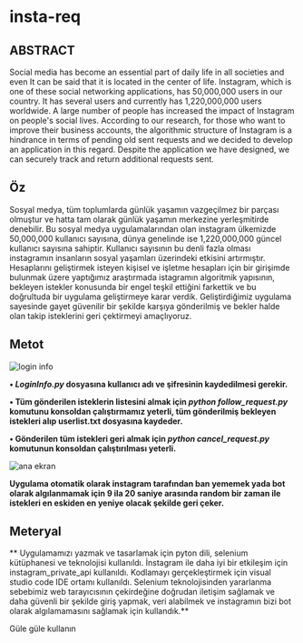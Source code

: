 # insta-req
## ABSTRACT

Social media has become an essential part of daily life in all societies and even It can be said that it is located in the center of life. Instagram, which is one of these social networking applications, has 50,000,000 users in our country.
It has several users and currently has 1,220,000,000 users worldwide.
A large number of people has increased the impact of Instagram on people's social lives.
According to our research, for those who want to improve their business accounts, the algorithmic structure of Instagram is a hindrance in terms of pending old sent requests and we decided to develop an application in this regard. Despite the application we have designed, we can securely track and return additional requests sent.

## Öz

Sosyal medya, tüm toplumlarda günlük yaşamın vazgeçilmez bir parçası olmuştur ve hatta tam olarak günlük yaşamın merkezine yerleşmitirde denebilir. Bu sosyal medya uygulamalarından olan instagram ülkemizde 50,000,000 kullanıcı sayısına, dünya genelinde ise 1,220,000,000 güncel kullanıcı sayısına sahiptir. Kullanıcı sayısının bu denli fazla olması instagramın insanların sosyal yaşamları üzerindeki etkisini artırmıştır. Hesaplarını geliştirmek isteyen kişisel ve işletme hesapları için bir girişimde bulunmak üzere yaptığımız araştırmada istagramın algoritmik yapısının, bekleyen istekler konusunda bir engel teşkil ettiğini farkettik ve bu doğrultuda bir uygulama geliştirmeye karar verdik.  Geliştirdiğimiz uygulama sayesinde gayet güvenilir bir şekilde karşıya gönderilmiş ve bekler halde olan takip isteklerini geri çektirmeyi amaçlıyoruz.

## Metot

![login info](https://user-images.githubusercontent.com/74824751/148710574-c4ba20c0-5e13-4c21-9850-10c1d965b9b7.jpg)

**•	***LoginInfo.py*** dosyasına kullanıcı adı ve şifresinin kaydedilmesi gerekir.**

**•	Tüm gönderilen isteklerin listesini almak için ***python follow_request.py*** komutunu konsoldan çalıştırmamız yeterli, tüm gönderilmiş bekleyen istekleri alıp userlist.txt dosyasına kaydeder.**

**•	Gönderilen tüm istekleri geri almak için ***python cancel_request.py*** komutunun konsoldan çalıştırılması yeterli.**

![ana ekran](https://user-images.githubusercontent.com/74824751/148710513-f85dc508-6f00-4125-8d10-e35579fc7cf9.png)

**Uygulama otomatik olarak instagram tarafından ban yememek yada bot olarak algılanmamak için 9 ila 20 saniye arasında random bir zaman ile istekleri en eskiden en yeniye olacak şekilde geri çeker.**

## Meteryal

** Uygulamamızı yazmak ve tasarlamak için pyton dili, selenium kütüphanesi ve teknolojisi kullanıldı. İnstagram ile daha iyi bir etkileşim için instagram_private_api kullanıldı. Kodlamayı gerçekleştirmek için visual studio code IDE ortamı kullanıldı. Selenium teknolojisinden yararlanma sebebimiz web tarayıcısının çekirdeğine doğrudan iletişim sağlamak ve daha güvenli bir şekilde giriş yapmak, veri alabilmek ve instagramın bizi bot olarak algılamamasını sağlamak için kullandık.**

Güle güle kullanın
